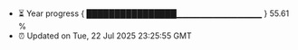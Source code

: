 - ⏳ Year progress { ████████████████▁▁▁▁▁▁▁▁▁▁▁▁▁▁ } 55.61 %
- ⏰ Updated on Tue, 22 Jul 2025 23:25:55 GMT

